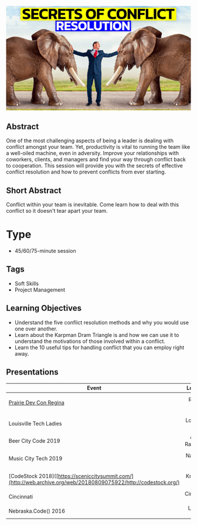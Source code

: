![Secrets of Conflict Resolution](Thumbnail.jpg)

## Abstract
One of the most challenging aspects of being a leader is dealing with conflict amongst your team. Yet, productivity is vital to running the team like a well-oiled machine, even in adversity. Improve your relationships with coworkers, clients, and managers and find your way through conflict back to cooperation. This session will provide you with the secrets of effective conflict resolution and how to prevent conflicts from ever starting.

## Short Abstract
Conflict within your team is inevitable. Come learn how to deal with this conflict so it doesn't tear apart your team.

# Type
* 45/60/75-minute session

## Tags
* Soft Skills
* Project Management

## Learning Objectives
* Understand the five conflict resolution methods and why you would use one over another.
* Learn about the Karpman Dram Triangle is and how we can use it to understand the motivations of those involved within a conflict.
* Learn the 10 useful tips for handling conflict that you can employ right away.

## Presentations

| Event | Location | Date | Time | Room | Downloads |
|-------|:--------:|-----:|-----:|-----:|----------:|
| [Prairie Dev Con Regina]([https://techbash.com/](https://www.prairiedevcon.com/)) | Regina, SK | October 3 - 4, 2022 | TBA | TBA | Available Afterwards |
| Louisville Tech Ladies | Louisville, KY | June 6, 2019 | 6:00 pm EDT | Conference Room | Coming Back |
| Beer City Code 2019 | Grand Rapids, MI | 2019 | ??? | ??? | Coming Back |
| Music City Tech 2019 | Nashville, TN | May 31 - June 2, 2018 | ??? | ??? | Coming Back |
| [CodeStock 2018]([https://sceniccitysummit.com/](http://web.archive.org/web/20180809075922/http://codestock.org/) | Knoxville, TN | April 20-21, 2018 | ??? | ??? | Coming Back |
| Cincinnati | Cincinnati, OH | 2016 | ??? | ??? | Coming Back |
| Nebraska.Code() 2016 | Lincoln, NE | 2016 | ??? | ??? | Coming Back |
